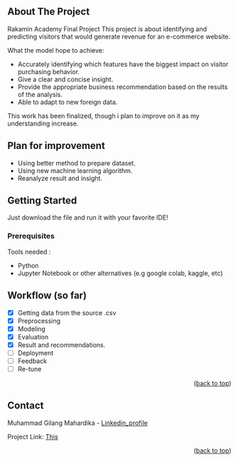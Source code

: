 <!-- ABOUT THE PROJECT -->
## About The Project

Rakamin Academy Final Project
This project is about identifying and predicting visitors that would generate revenue for an e-commerce website.

What the model hope to achieve:
* Accurately identifying which features have the biggest impact on visitor purchasing behavior.
* Give a clear and concise insight.
* Provide the appropriate business recommendation based on the results of the analysis.
* Able to adapt to new foreign data.

This work has been finalized, though i plan to improve on it as my understanding increase.

## Plan for improvement
* Using better method to prepare dataset.
* Using new machine learning algorithm.
* Reanalyze result and insight.



<!-- GETTING STARTED -->
## Getting Started

Just download the file and run it with your favorite IDE!

### Prerequisites

Tools needed :
* Python
* Jupyter Notebook or other alternatives (e.g google colab, kaggle, etc)

<!-- ROADMAP -->
## Workflow (so far)

- [x] Getting data from the source .csv
- [x] Preprocessing
- [x] Modeling
- [x] Evaluation
- [x] Result and recommendations.
- [ ] Deployment
- [ ] Feedback
- [ ] Re-tune

<p align="right">(<a href="#readme-top">back to top</a>)</p>



<!-- CONTACT -->
## Contact

Muhammad Gilang Mahardika - [Linkedin_profile](https://www.linkedin.com/in/muhgilangmahardika/)

Project Link: [This](github.com/UrsaG7/Rkmin_final_project)

<p align="right">(<a href="#readme-top">back to top</a>)</p>
